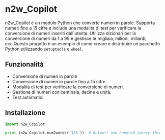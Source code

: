 # n2w_Copilot

n2w_Copilot è un modulo Python che converte numeri in parole. Supporta numeri fino a 15 cifre e include una modalità di test per verificare la conversione di numeri inseriti dall'utente. Utilizza dizionari per la conversione di numeri da 1 a 99 e gestisce le migliaia, milioni, miliardi, ecc.Questo progetto è un esempio di come creare e distribuire un pacchetto Python utilizzando `setuptools` e `wheel`.

## Funzionalità
- Conversione di numeri in parole
- Conversione di numeri in parole fino a 15 cifre.
- Modalità di test per verificare la conversione di numeri.
- Gestione di numeri con centinaia, decine e unità.
- Test automatici

## Installazione

```python
import n2w_Copilot

print (n2w_Copilot.num2words('123'))  # Output: one hundred twenty three